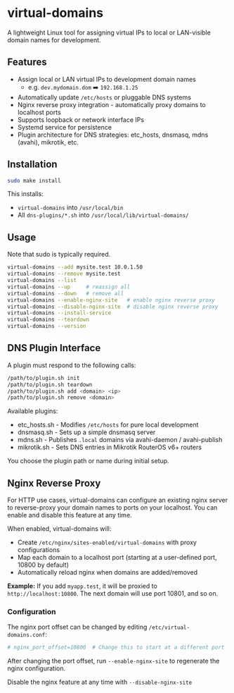 # virtual-domains

A lightweight Linux tool for assigning virtual IPs to local or LAN-visible domain names for development.

## Features

* Assign local or LAN virtual IPs to development domain names
  * e.g. `dev.mydomain.dom` ➡️ `192.168.1.25`
* Automatically update `/etc/hosts` or pluggable DNS systems
* Nginx reverse proxy integration - automatically proxy domains to localhost ports
* Supports loopback or network interface IPs
* Systemd service for persistence
* Plugin architecture for DNS strategies: etc\_hosts, dnsmasq, mdns (avahi), mikrotik, etc.

## Installation

```sh
sudo make install
```

This installs:

* `virtual-domains` into `/usr/local/bin`
* All `dns-plugins/*.sh` into `/usr/local/lib/virtual-domains/`

## Usage

Note that sudo is typically required.

```sh
virtual-domains --add mysite.test 10.0.1.50
virtual-domains --remove mysite.test
virtual-domains --list
virtual-domains --up     # reassign all
virtual-domains --down   # remove all
virtual-domains --enable-nginx-site   # enable nginx reverse proxy
virtual-domains --disable-nginx-site  # disable nginx reverse proxy
virtual-domains --install-service
virtual-domains --teardown
virtual-domains --version
```

## DNS Plugin Interface

A plugin must respond to the following calls:

```sh
/path/to/plugin.sh init
/path/to/plugin.sh teardown
/path/to/plugin.sh add <domain> <ip>
/path/to/plugin.sh remove <domain>
```

Available plugins:

* etc_hosts.sh - Modifies `/etc/hosts` for pure local development
* dnsmasq.sh - Sets up a simple dnsmasq server
* mdns.sh - Publishes `.local` domains via avahi-daemon / avahi-publish
* mikrotik.sh - Sets DNS entries in Mikrotik RouterOS v6+ routers

You choose the plugin path or name during initial setup.

## Nginx Reverse Proxy

For HTTP use cases, virtual-domains can configure an existing nginx server to reverse-proxy your domain names to ports on your localhost. You can enable and disable this feature at any time.

When enabled, virtual-domains will:

* Create `/etc/nginx/sites-enabled/virtual-domains` with proxy configurations
* Map each domain to a localhost port (starting at a user-defined port, 10800 by default)
* Automatically reload nginx when domains are added/removed

**Example:** If you add `myapp.test`, it will be proxied to `http://localhost:10800`. The next domain will use port 10801, and so on.

### Configuration

The nginx port offset can be changed by editing `/etc/virtual-domains.conf`:

```conf
# nginx_port_offset=10800  # Change this to start at a different port
```

After changing the port offset, run `--enable-nginx-site` to regenerate the nginx configuration.

Disable the nginx feature at any time with `--disable-nginx-site`
